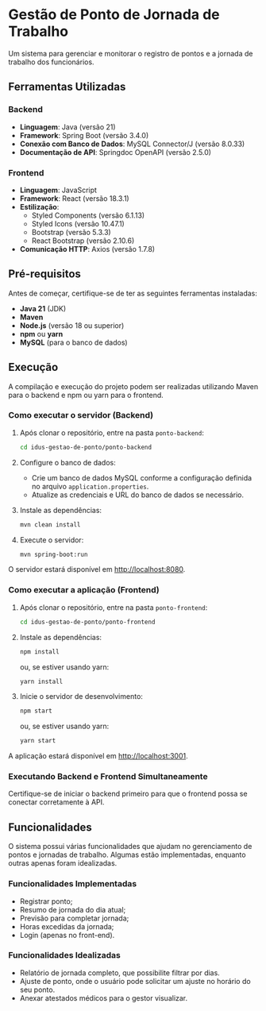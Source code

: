 # Gestão de Ponto de Jornada de Trabalho

Um sistema para gerenciar e monitorar o registro de pontos e a jornada de trabalho dos funcionários.

## Ferramentas Utilizadas

### Backend
- **Linguagem**: Java (versão 21)
- **Framework**: Spring Boot (versão 3.4.0)
- **Conexão com Banco de Dados**: MySQL Connector/J (versão 8.0.33)
- **Documentação de API**: Springdoc OpenAPI (versão 2.5.0)

### Frontend
- **Linguagem**: JavaScript
- **Framework**: React (versão 18.3.1)
- **Estilização**:
  - Styled Components (versão 6.1.13)
  - Styled Icons (versão 10.47.1)
  - Bootstrap (versão 5.3.3)
  - React Bootstrap (versão 2.10.6)
- **Comunicação HTTP**: Axios (versão 1.7.8)

## Pré-requisitos

Antes de começar, certifique-se de ter as seguintes ferramentas instaladas:

- **Java 21** (JDK)
- **Maven**
- **Node.js** (versão 18 ou superior)
- **npm** ou **yarn**
- **MySQL** (para o banco de dados)

## Execução

A compilação e execução do projeto podem ser realizadas utilizando Maven para o backend e npm ou yarn para o frontend.

### Como executar o servidor (Backend)
1. Após clonar o repositório, entre na pasta `ponto-backend`:
    ```bash
    cd idus-gestao-de-ponto/ponto-backend
    ```

2. Configure o banco de dados:
    - Crie um banco de dados MySQL conforme a configuração definida no arquivo `application.properties`.
    - Atualize as credenciais e URL do banco de dados se necessário.

3. Instale as dependências:
    ```bash
    mvn clean install
    ```

4. Execute o servidor:
    ```bash
    mvn spring-boot:run
    ```

O servidor estará disponível em [http://localhost:8080](http://localhost:8080).

### Como executar a aplicação (Frontend)
1. Após clonar o repositório, entre na pasta `ponto-frontend`:
    ```bash
    cd idus-gestao-de-ponto/ponto-frontend
    ```

2. Instale as dependências:
    ```bash
    npm install
    ```
    ou, se estiver usando yarn:
    ```bash
    yarn install
    ```

3. Inicie o servidor de desenvolvimento:
    ```bash
    npm start
    ```
    ou, se estiver usando yarn:
    ```bash
    yarn start
    ```

A aplicação estará disponível em [http://localhost:3001](http://localhost:3001).

### Executando Backend e Frontend Simultaneamente
Certifique-se de iniciar o backend primeiro para que o frontend possa se conectar corretamente à API.

## Funcionalidades

O sistema possui várias funcionalidades que ajudam no gerenciamento de pontos e jornadas de trabalho. Algumas estão implementadas, enquanto outras apenas foram idealizadas.

### Funcionalidades Implementadas
- Registrar ponto;
- Resumo de jornada do dia atual;
- Previsão para completar jornada;
- Horas excedidas da jornada;
- Login (apenas no front-end).

### Funcionalidades Idealizadas
- Relatório de jornada completo, que possibilite filtrar por dias.
- Ajuste de ponto, onde o usuário pode solicitar um ajuste no horário do seu ponto.
- Anexar atestados médicos para o gestor visualizar.

